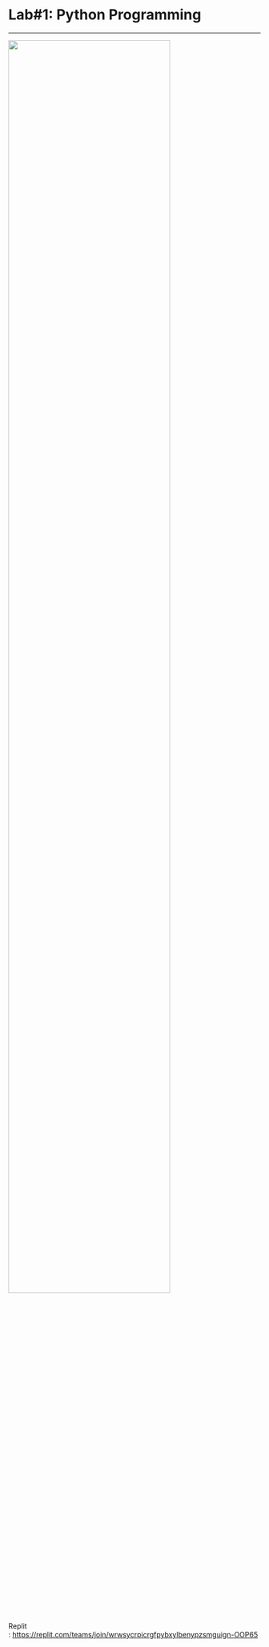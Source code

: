 <h1>Lab#1: Python Programming</h1>
<hr>
<img src="https://scontent.fbkk6-2.fna.fbcdn.net/v/t1.15752-9/323687708_1124510978233444_6873097022754358836_n.jpg?_nc_cat=107&ccb=1-7&_nc_sid=ae9488&_nc_eui2=AeFo_HB3VgcfakkYyqosL5-04gboqKTZ7yziBuiopNnvLAxzHaPgGnLVRVr5q1DuWCCrDZO_XglADKa6E4nEObGe&_nc_ohc=HxjURhttr7wAX__mMnJ&_nc_ht=scontent.fbkk6-2.fna&oh=03_AdS0alxfbzDxUhPLOT84oiTQnQf9s9rGIUqhaMGULCC_Eg&oe=63E5D2BC" width ="80%">

<br>Replit</br>:  https://replit.com/teams/join/wrwsycrpicrgfpybxylbenypzsmguign-OOP65
